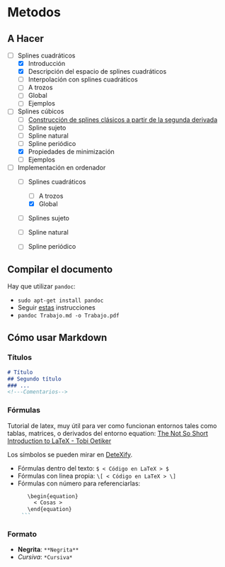 # Metodos

## A Hacer

- [ ] Splines cuadráticos
	- [X] Introducción
	- [X] Descripción del espacio de splines cuadráticos
	- [ ] Interpolación con splines cuadráticos
   	- [ ] A trozos
   	- [ ] Global
	- [ ] Ejemplos
- [ ] Splines cúbicos
	- [ ] [Construcción de splines clásicos a partir de la segunda derivada](https://en.wikiversity.org/wiki/Cubic_Spline_Interpolation)
   	- [ ] Spline sujeto
   	- [ ] Spline natural
   	- [ ] Spline periódico
	- [X] Propiedades de minimización
	- [ ] Ejemplos
- [ ] Implementación en ordenador
	- [ ] Splines cuadráticos
      - [ ] A trozos
      - [X] Global
	- [ ] Splines sujeto
	- [ ] Spline natural
	- [ ] Spline periódico


## Compilar el documento

Hay que utilizar `pandoc`:

- `sudo apt-get install pandoc`
- Seguir [estas](http://pandoc.org/installing.html#linux) instrucciones
- `pandoc Trabajo.md -o Trabajo.pdf`

## Cómo usar Markdown

### Títulos
```md
# Título
## Segundo título
### ...
<!---Comentarios-->
```

### Fórmulas

Tutorial de latex, muy útil para ver como funcionan entornos tales como tablas, 
matrices, o derivados del entorno equation: 
[The Not So Short Introduction to LaTeX - Tobi Oetiker](https://tobi.oetiker.ch/lshort/lshort.pdf)

Los símbolos se pueden mirar en [DeteXify](http://detexify.kirelabs.org/classify.html).
- Fórmulas dentro del texto: `$ < Código en LaTeX > $`
- Fórmulas con linea propia: `\[ < Código en LaTeX > \]`
- Fórmulas con número para referenciarlas:
     ```md
        \begin{equation}
          < Cosas >
        \end{equation}
      ```
### Formato

 - **Negrita**: `**Negrita**`
 - *Cursiva*: `*Cursiva*`
